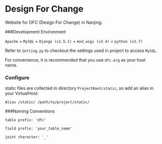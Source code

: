 Design For Change
===========

Website for DFC (Design For Change) in Nanjing.

###Development Environment

`Apache` + `MySQL` + `Django (v1.5.1)` + `mod_wsgi (v3.4)` + `python (v2.7)`

Refer to `Setting.py` to checkout the settings used in project to access `MySQL`.

For convenience, it is recommended that you use `dfc.org` as your host name.

### Configure

static files are collected in directory `ProjectRoot/static`, so add an alias in your VirtualHost:

	Alias /static/ /path/to/project/static/

###Naming Conventions

	table prefix: 'dfc'

	field prefix: 'your_table_name'

	joint character: '_'






